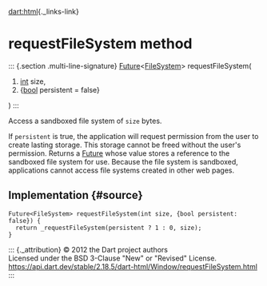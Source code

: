 [dart:html](../../dart-html/dart-html-library){._links-link}

requestFileSystem method
========================

::: {.section .multi-line-signature}
[Future](../../dart-async/future-class)\<[FileSystem](../filesystem-class)\>
requestFileSystem(

1.  [int](../../dart-core/int-class) size,
2.  {[bool](../../dart-core/bool-class) persistent = false}

)
:::

Access a sandboxed file system of `size` bytes.

If `persistent` is true, the application will request permission from
the user to create lasting storage. This storage cannot be freed without
the user\'s permission. Returns a
[Future](../../dart-async/future-class) whose value stores a reference
to the sandboxed file system for use. Because the file system is
sandboxed, applications cannot access file systems created in other web
pages.

Implementation {#source}
--------------

``` {.language-dart data-language="dart"}
Future<FileSystem> requestFileSystem(int size, {bool persistent: false}) {
  return _requestFileSystem(persistent ? 1 : 0, size);
}
```

::: {._attribution}
© 2012 the Dart project authors\
Licensed under the BSD 3-Clause \"New\" or \"Revised\" License.\
<https://api.dart.dev/stable/2.18.5/dart-html/Window/requestFileSystem.html>
:::
